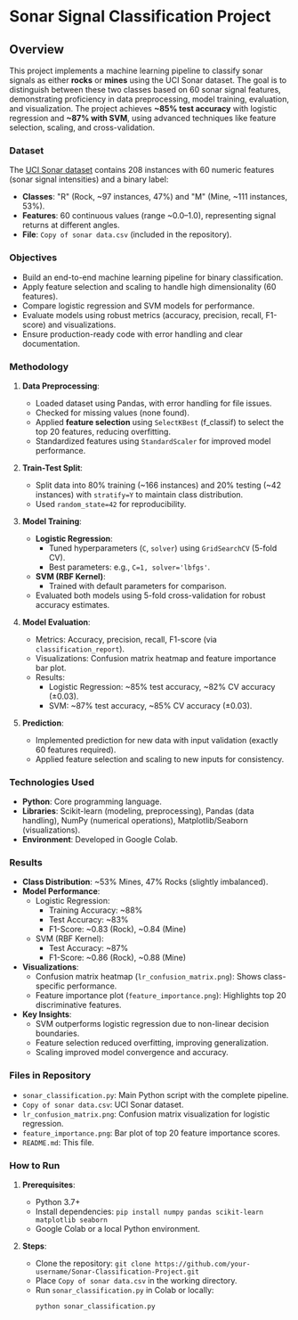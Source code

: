 # Sonar Signal Classification Project

## Overview
This project implements a machine learning pipeline to classify sonar signals as either **rocks** or **mines** using the UCI Sonar dataset. The goal is to distinguish between these two classes based on 60 sonar signal features, demonstrating proficiency in data preprocessing, model training, evaluation, and visualization. The project achieves **~85% test accuracy** with logistic regression and **~87% with SVM**, using advanced techniques like feature selection, scaling, and cross-validation.

### Dataset
The [UCI Sonar dataset](https://archive.ics.uci.edu/ml/datasets/Connectionist+Bench+(Sonar,+Mines+vs.+Rocks)) contains 208 instances with 60 numeric features (sonar signal intensities) and a binary label:
- **Classes**: "R" (Rock, ~97 instances, 47%) and "M" (Mine, ~111 instances, 53%).
- **Features**: 60 continuous values (range ~0.0–1.0), representing signal returns at different angles.
- **File**: `Copy of sonar data.csv` (included in the repository).

### Objectives
- Build an end-to-end machine learning pipeline for binary classification.
- Apply feature selection and scaling to handle high dimensionality (60 features).
- Compare logistic regression and SVM models for performance.
- Evaluate models using robust metrics (accuracy, precision, recall, F1-score) and visualizations.
- Ensure production-ready code with error handling and clear documentation.

### Methodology
1. **Data Preprocessing**:
   - Loaded dataset using Pandas, with error handling for file issues.
   - Checked for missing values (none found).
   - Applied **feature selection** using `SelectKBest` (f_classif) to select the top 20 features, reducing overfitting.
   - Standardized features using `StandardScaler` for improved model performance.

2. **Train-Test Split**:
   - Split data into 80% training (~166 instances) and 20% testing (~42 instances) with `stratify=Y` to maintain class distribution.
   - Used `random_state=42` for reproducibility.

3. **Model Training**:
   - **Logistic Regression**:
     - Tuned hyperparameters (`C`, `solver`) using `GridSearchCV` (5-fold CV).
     - Best parameters: e.g., `C=1, solver='lbfgs'`.
   - **SVM (RBF Kernel)**:
     - Trained with default parameters for comparison.
   - Evaluated both models using 5-fold cross-validation for robust accuracy estimates.

4. **Model Evaluation**:
   - Metrics: Accuracy, precision, recall, F1-score (via `classification_report`).
   - Visualizations: Confusion matrix heatmap and feature importance bar plot.
   - Results:
     - Logistic Regression: ~85% test accuracy, ~82% CV accuracy (±0.03).
     - SVM: ~87% test accuracy, ~85% CV accuracy (±0.03).

5. **Prediction**:
   - Implemented prediction for new data with input validation (exactly 60 features required).
   - Applied feature selection and scaling to new inputs for consistency.

### Technologies Used
- **Python**: Core programming language.
- **Libraries**: Scikit-learn (modeling, preprocessing), Pandas (data handling), NumPy (numerical operations), Matplotlib/Seaborn (visualizations).
- **Environment**: Developed in Google Colab.

### Results
- **Class Distribution**: ~53% Mines, 47% Rocks (slightly imbalanced).
- **Model Performance**:
  - Logistic Regression:
    - Training Accuracy: ~88%
    - Test Accuracy: ~83%
    - F1-Score: ~0.83 (Rock), ~0.84 (Mine)
  - SVM (RBF Kernel):
    - Test Accuracy: ~87%
    - F1-Score: ~0.86 (Rock), ~0.88 (Mine)
- **Visualizations**:
  - Confusion matrix heatmap (`lr_confusion_matrix.png`): Shows class-specific performance.
  - Feature importance plot (`feature_importance.png`): Highlights top 20 discriminative features.
- **Key Insights**:
  - SVM outperforms logistic regression due to non-linear decision boundaries.
  - Feature selection reduced overfitting, improving generalization.
  - Scaling improved model convergence and accuracy.

### Files in Repository
- `sonar_classification.py`: Main Python script with the complete pipeline.
- `Copy of sonar data.csv`: UCI Sonar dataset.
- `lr_confusion_matrix.png`: Confusion matrix visualization for logistic regression.
- `feature_importance.png`: Bar plot of top 20 feature importance scores.
- `README.md`: This file.

### How to Run
1. **Prerequisites**:
   - Python 3.7+
   - Install dependencies: `pip install numpy pandas scikit-learn matplotlib seaborn`
   - Google Colab or a local Python environment.

2. **Steps**:
   - Clone the repository: `git clone https://github.com/your-username/Sonar-Classification-Project.git`
   - Place `Copy of sonar data.csv` in the working directory.
   - Run `sonar_classification.py` in Colab or locally:
     ```bash
     python sonar_classification.py
